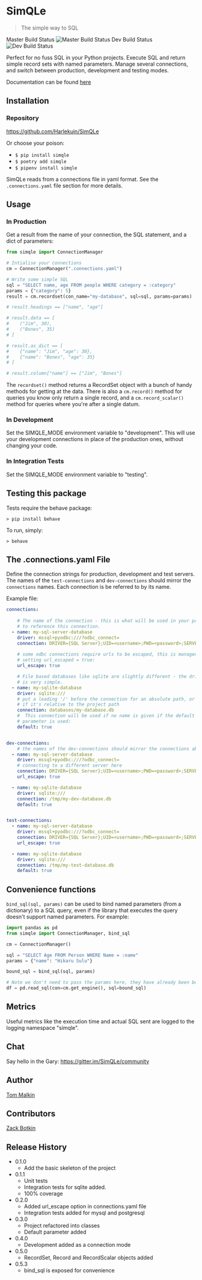 
# SimQLe

> The simple way to SQL

Master Build Status ![Master Build Status](https://github.com/TomMalkin/SimQLe/actions/workflows/test-package.yml/badge.svg?branch=master)
Dev Build Status ![Dev Build Status](https://github.com/TomMalkin/SimQLe/actions/workflows/test-package.yml/badge.svg?branch=dev)


Perfect for no fuss SQL in your Python projects. Execute SQL and return simple
record sets with named parameters. Manage several connections, and switch 
between production, development and testing modes.

Documentation can be found [here](https://simqle.readthedocs.io/en/latest/)

## Installation

### Repository
https://github.com/Harlekuin/SimQLe

Or choose your poison:

- `$ pip install simqle`
- `$ poetry add simqle`
- `$ pipenv install simqle`

SimQLe reads from a connections file in yaml format. See the 
`.connections.yaml` file section for more details.

## Usage

### In Production

Get a result from the name of your connection, the SQL statement, and a dict
of parameters:

```python
from simqle import ConnectionManager

# Intialise your connections
cm = ConnectionManager(".connections.yaml")

# Write some simple SQL
sql = "SELECT name, age FROM people WHERE category = :category"
params = {"category": 5}
result = cm.recordset(con_name="my-database", sql=sql, params=params)

# result.headings == ["name", "age"]

# result.data == [
#    ("Jim", 30),
#    ("Bones", 35)
# ]

# result.as_dict == [
#    {"name": "Jim", "age": 30},
#    {"name": "Bones", "age": 35}
# ]

# result.column["name"] == ["Jim", "Bones"]
```

The `recordset()` method returns a RecordSet object with a bunch of handy methods for getting at the data.
There is also a `cm.record()` method for queries you know only return a single record, and
a `cm.record_scalar()` method for queries where you're after a single datum. 

### In Development

Set the SIMQLE_MODE environment variable to "development". This will use your
development connections in place of the production ones, without changing
your code.


### In Integration Tests

Set the SIMQLE_MODE environment variable to "testing".

## Testing this package

Tests require the behave package:

`> pip install behave`

To run, simply:

`> behave`


## The .connections.yaml File
Define the connection strings for production, development and test servers. The
names of the `test-connections` and `dev-connections` should mirror the 
`connections` names. Each connection is be referred to by its name.

Example file:

```yaml
connections:
 
    # The name of the connection - this is what will be used in your project
    # to reference this connection.
  - name: my-sql-server-database
    driver: mssql+pyodbc:///?odbc_connect=
    connection: DRIVER={SQL Server};UID=<username>;PWD=<password>;SERVER=<my-server>
 
    # some odbc connections require urls to be escaped, this is managed by
    # setting url_escaped = true:
    url_escape: true

    # File based databases like sqlite are slightly different - the driver
    # is very simple.
  - name: my-sqlite-database
    driver: sqlite:///
    # put a leading '/' before the connection for an absolute path, or omit
    # if it's relative to the project path
    connection: databases/my-database.db
    #  This connection will be used if no name is given if the default 
    # parameter is used:
    default: true


dev-connections:
    # the names of the dev-connections should mirror the connections above.
  - name: my-sql-server-database
    driver: mssql+pyodbc:///?odbc_connect=
    # connecting to a different server here
    connection: DRIVER={SQL Server};UID=<username>;PWD=<password>;SERVER=<my-dev-server>
    url_escape: true    

  - name: my-sqlite-database
    driver: sqlite:///
    connection: /tmp/my-dev-database.db
    default: true


test-connections:
  - name: my-sql-server-database
    driver: mssql+pyodbc:///?odbc_connect=
    connection: DRIVER={SQL Server};UID=<username>;PWD=<password>;SERVER=<my-test-server>
    url_escape: true    

  - name: my-sqlite-database
    driver: sqlite:///
    connection: /tmp/my-test-database.db
    default: true
```

## Convenience functions

`bind_sql(sql, params)` can be used to bind named parameters (from a dictionary) to a SQL query, even if the library that executes
the query doesn't support named parameters. For example:

```python
import pandas as pd
from simqle import ConnectionManager, bind_sql

cm = ConnectionManager()

sql = "SELECT Age FROM Person WHERE Name = :name"
params = {"name": "Hikaru Sulu"}

bound_sql = bind_sql(sql, params)

# Note we don't need to pass the params here, they have already been bound:
df = pd.read_sql(con=cm.get_engine(), sql=bound_sql)
```

## Metrics

Useful metrics like the execution time and actual SQL sent are logged to the logging namespace "simqle".

## Chat

Say hello in the Gary: https://gitter.im/SimQLe/community


## Author

[Tom Malkin](https://github.com/Harlekuin)

## Contributors

[Zack Botkin](https://github.com/ZackBotkin)

## Release History

- 0.1.0
	- Add the basic skeleton of the project
- 0.1.1
  - Unit tests
  - Integration tests for sqlite added.
  - 100% coverage
- 0.2.0
  - Added url_escape option in connections.yaml file
  - Integration tests added for mysql and postgresql
- 0.3.0
  - Project refactored into classes
  - Default parameter added
- 0.4.0
  - Development added as a connection mode
- 0.5.0
  - RecordSet, Record and RecordScalar objects added
- 0.5.3
  - bind_sql is exposed for convenience

